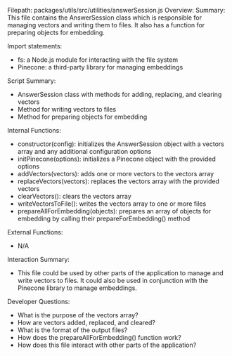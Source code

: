 Filepath: packages/utils/src/utilities/answerSession.js
Overview: Summary:
This file contains the AnswerSession class which is responsible for managing vectors and writing them to files. It also has a function for preparing objects for embedding.

Import statements:
- fs: a Node.js module for interacting with the file system
- Pinecone: a third-party library for managing embeddings

Script Summary:
- AnswerSession class with methods for adding, replacing, and clearing vectors
- Method for writing vectors to files
- Method for preparing objects for embedding

Internal Functions:
- constructor(config): initializes the AnswerSession object with a vectors array and any additional configuration options
- initPinecone(options): initializes a Pinecone object with the provided options
- addVectors(vectors): adds one or more vectors to the vectors array
- replaceVectors(vectors): replaces the vectors array with the provided vectors
- clearVectors(): clears the vectors array
- writeVectorsToFile(): writes the vectors array to one or more files
- prepareAllForEmbedding(objects): prepares an array of objects for embedding by calling their prepareForEmbedding() method

External Functions:
- N/A

Interaction Summary:
- This file could be used by other parts of the application to manage and write vectors to files. It could also be used in conjunction with the Pinecone library to manage embeddings.

Developer Questions:
- What is the purpose of the vectors array?
- How are vectors added, replaced, and cleared?
- What is the format of the output files?
- How does the prepareAllForEmbedding() function work?
- How does this file interact with other parts of the application?


